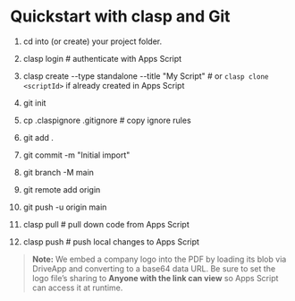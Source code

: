# Quickstart with clasp and Git

1.  cd into (or create) your project folder.
2.  clasp login                                       # authenticate with Apps Script
3.  clasp create --type standalone --title "My Script"  # or `clasp clone <scriptId>` if already created in Apps Script
4.  git init
5.  cp .claspignore .gitignore                        # copy ignore rules
6.  git add .
7.  git commit -m "Initial import"
8.  git branch -M main
9.  git remote add origin <your-repo-url>
10. git push -u origin main

11. clasp pull                                       # pull down code from Apps Script
12. clasp push                                       # push local changes to Apps Script

> **Note:** We embed a company logo into the PDF by loading its blob via DriveApp and converting to a base64 data URL. Be sure to set the logo file’s sharing to **Anyone with the link can view** so Apps Script can access it at runtime.